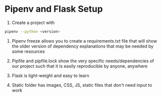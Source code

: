 # Pipenv and Flask Setup

1. Create a project with  

```bash
pipenv --python <version>
```

1. Pipenv freeze allows you to create a requirements.txt file that will show the older version of dependency explanations that may be needed by some resources

1. Pipfile and pipfile.lock show the very specific needs/dependencies of our project such that it is easily reproducible by anyone, anywhere


1. Flask is light-weight and easy to learn

1. Static folder has images, CSS, JS, static files that don't need input to work